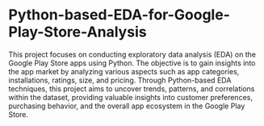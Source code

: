 # Python-based-EDA-for-Google-Play-Store-Analysis

This project focuses on conducting exploratory data analysis (EDA) on the Google Play Store apps using Python. The objective is to gain insights into the app market by analyzing various aspects such as app categories, installations, ratings, size, and pricing. Through Python-based EDA techniques, this project aims to uncover trends, patterns, and correlations within the dataset, providing valuable insights into customer preferences, purchasing behavior, and the overall app ecosystem in the Google Play Store.
